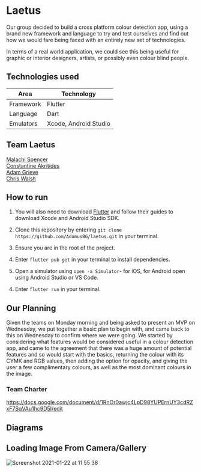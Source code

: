 # Laetus 

Our group decided to build a cross platform colour detection app, using a brand new framework and language to try and test ourselves and find out how we would fare being faced with an entirely new set of technologies. 

In terms of a real world application, we could see this being useful for graphic or interior designers, artists, or possibly even colour blind people.

## Technologies used

Area | Technology
---- | ----
Framework | Flutter
Language | Dart
Emulators | Xcode, Android Studio

## Team Laetus

[Malachi Spencer](https://github.com/malachispencer)  
[Constantine Akritides](https://github.com/CodeZeus-dev)  
[Adam Grieve](https://github.com/AdamusBG)  
[Chris Walsh](https://github.com/Walshy92)

## How to run

1) You will also need to download [Flutter](https://flutter.dev/docs/get-started/install) and follow their guides to download Xcode and Android Studio SDK.

1) Clone this repository by entering `git clone https://github.com/AdamusBG/laetus.git` in your terminal.

2) Ensure you are in the root of the project.

2) Enter `flutter pub get` in your terminal to install dependencies.

3) Open a simulator using `open -a Simulator`- for iOS, for Android open using Android Studio or VS Code.

4. Enter `flutter run` in your terminal.

## Our Planning

Given the teams on Monday morning and being asked to present an MVP on Wednesday, we put together a basic plan to begin with, and came back to this on Wednesday to confirm where we were going. We started by considering what features would be considered useful in a colour detection app, and came to the agreement that there was a huge amount of potential features and so would start with the basics, returning the colour with its CYMK and RGB values, then adding the option for opacity, and giving the user a few complimentary colours, as well as the most dominant colours in the image.

### Team Charter

https://docs.google.com/document/d/1RnOr0awjc4LpD98YUPErnUY3cdRZxF7SqVAu1hc9D5I/edit

## Diagrams

## Loading Image From Camera/Gallery

![Screenshot 2021-01-22 at 11 55 38](https://user-images.githubusercontent.com/71923215/106179011-5c80da80-6192-11eb-8e71-7e1befee0f07.png)




